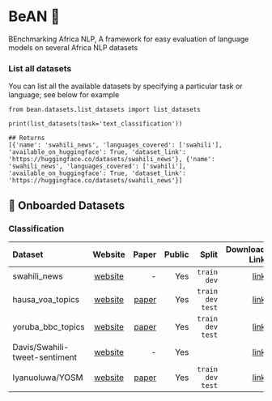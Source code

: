 # BeAN 🫘
BEnchmarking Africa NLP, A framework for easy evaluation of language models on several Africa NLP datasets


### List all datasets

You can list all the available datasets by specifying a particular task or language; see below for example

```python3
from bean.datasets.list_datasets import list_datasets

print(list_datasets(task='text_classification'))

## Returns
[{'name': 'swahili_news', 'languages_covered': ['swahili'], 'available_on_huggingface': True, 'dataset_link': 'https://huggingface.co/datasets/swahili_news'}, {'name': 'swahili_news', 'languages_covered': ['swahili'], 'available_on_huggingface': True, 'dataset_link': 'https://huggingface.co/datasets/swahili_news'}]
```

## 🫘 Onboarded Datasets

### Classification

| Dataset     | Website | Paper    | Public |  Split | Download Link| languages | Data size |
| :---        |    :----:   |          ---: |   ---: |  ---: |  ---: | ---: |---: |
| swahili_news                  | [website](https://doi.org/10.5281/zenodo.5514203)       | -   | Yes | `train` `dev` | [link](https://huggingface.co/datasets/swahili_news) | `sw` | 29545
| hausa_voa_topics                | [website](https://github.com/uds-lsv/transfer-distant-transformer-african)       | [paper](https://aclanthology.org/2020.emnlp-main.204.pdf)   | Yes | `train` `dev` `test` | [link](https://huggingface.co/datasets/hausa_voa_topics) | `ha` | 2917
| yoruba_bbc_topics                | [website](https://github.com/uds-lsv/transfer-distant-transformer-african)       | [paper](https://aclanthology.org/2020.emnlp-main.204.pdf)   | Yes | `train` `dev` `test` | [link](https://huggingface.co/datasets/yoruba_bbc_topics) | `yo` | 1908
| Davis/Swahili-tweet-sentiment | [website](https://github.com/Davisy/Swahili-Tweet-Sentiment-Analysis-App)       | -   | Yes | | [link](https://huggingface.co/datasets/Davis/Swahili-tweet-sentiment) | `sw` | -
| Iyanuoluwa/YOSM               | [website](https://github.com/IyanuSh/YOSM)       | [paper](https://arxiv.org/abs/2204.09711)   | Yes | `train` `dev` `test` | [link](https://huggingface.co/datasets/Iyanuoluwa/YOSM) | `yo` | 1500


